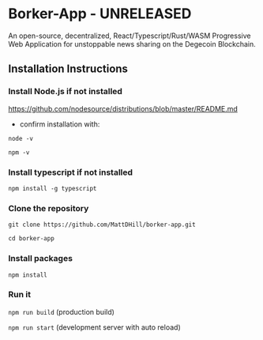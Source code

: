 # Borker-App - UNRELEASED

An open-source, decentralized, React/Typescript/Rust/WASM Progressive Web Application for unstoppable news sharing on the Degecoin Blockchain.

## Installation Instructions

### Install Node.js if not installed
https://github.com/nodesource/distributions/blob/master/README.md

* confirm installation with:

```node -v```

```npm -v```

### Install typescript if not installed
```npm install -g typescript```

### Clone the repository
```git clone https://github.com/MattDHill/borker-app.git```

```cd borker-app```

### Install packages
```npm install```

### Run it
```npm run build``` (production build)

```npm run start``` (development server with auto reload)
